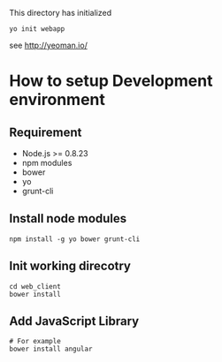 This directory has initialized

```
yo init webapp
```

see http://yeoman.io/


# How to setup Development environment

## Requirement

- Node.js >= 0.8.23
- npm modules
 - bower
 - yo
 - grunt-cli

## Install node modules

```
npm install -g yo bower grunt-cli
```

## Init working direcotry

```
cd web_client
bower install
```

## Add JavaScript Library

```
# For example
bower install angular
```
